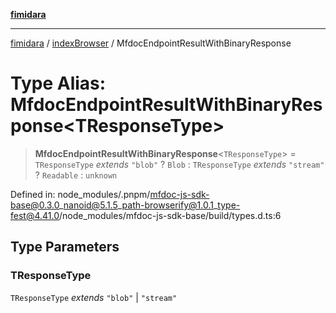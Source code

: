 [**fimidara**](../../README.md)

***

[fimidara](../../modules.md) / [indexBrowser](../README.md) / MfdocEndpointResultWithBinaryResponse

# Type Alias: MfdocEndpointResultWithBinaryResponse\<TResponseType\>

> **MfdocEndpointResultWithBinaryResponse**\<`TResponseType`\> = `TResponseType` *extends* `"blob"` ? `Blob` : `TResponseType` *extends* `"stream"` ? `Readable` : `unknown`

Defined in: node\_modules/.pnpm/mfdoc-js-sdk-base@0.3.0\_nanoid@5.1.5\_path-browserify@1.0.1\_type-fest@4.41.0/node\_modules/mfdoc-js-sdk-base/build/types.d.ts:6

## Type Parameters

### TResponseType

`TResponseType` *extends* `"blob"` \| `"stream"`
